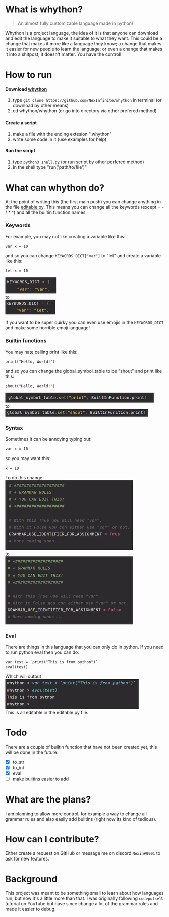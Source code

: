 # What is whython?
> An almost fully customizable language made in python!

Whython is a project language, the idea of it is that anyone can download
and edit the language to make it suitable to what they want. This could be
a change that makes it more like a language they know; a change that makes
it easier for new people to learn the language; or even a change that makes
it into a shitpost, it doesn't matter. You have the control!

# How to run
#### Download [whython](whython)
1. type `git clone https://github.com/NexInfinite/whython` in terminal (or download by other means)
2. cd whython/whython (or go into directory via other prefered method)

#### Create a script
1. make a file with the ending extesion ".whython"
2. write some code in it (use examples for help)

#### Run the script
1. type `python3 shell.py` (or run script by other perfered method)
2. In the shell type "run('path/to/file')"

# What can whython do?
At the point of writing this (the first main push) you can change anything in the 
file [editable.py](whython/editable_/editable.py). This means you can change all the 
keywords (except = - / * ^) and all the builtin function names. 
### Keywords
For example, you may not like creating a variable like this:
```
var x = 10
```
and so you can change `KEYWORDS_DICT["var"]` to "let" and create a variable like this:
```
let x = 10
```
![img.png](images/keywords_dict_1.png)
<br>to<br>
![img_1.png](images/keywords_dict_2.png)

If you want to be super quirky you can even use emojis in the `KEYWORDS_DICT` and make
some horrible emoji language!
### Builtin functions
You may hate calling print like this:
```
print("Hello, World!")
```
and so you can change the global_symbol_table to be "shout" and print like this:
```
shout("Hello, World!")
```
![img.png](images/builtins_1.png)
<br>to<br>
![img_1.png](images/builtins_2.png)

### Syntax
Sometimes it can be annoying typing out:
``` 
var x = 10
```
so you may want this:
``` 
x = 10
```
To do this change:<br>
![img.png](images/syntax_1.png)
<br>to<br>
![img_1.png](images/syntax_2.png)

### Eval
There are things in this language that you can only do in python. If you need 
to run python eval then you can do:
``` 
var test = `print("This is from python")`
eval(test)
```
Which will output<br>
![img.png](images/eval_1.png)
<br>
This is all editable in the editable.py file.


# Todo
There are a couple of builtin function that have not been created yet, this will be 
done in the future.
- [x] to_str
- [x] to_int
- [x] eval
- [ ] make builtins easier to add

# What are the plans?
I am planning to allow more control, for example a way to change all grammar rules 
and also easily add builtins (right now its kind of tedious).

# How can I contribute?
Either create a request on GitHub or message me on discord `Nexin#0001` to ask for
new features.

# Background
This project was meant to be something small to learn about how languages run, but 
now it's a little more than that. I was originally following `codepulse`'s 
tutorial on YouTube but have since change a lot of the grammar rules and made 
it easier to debug. 
